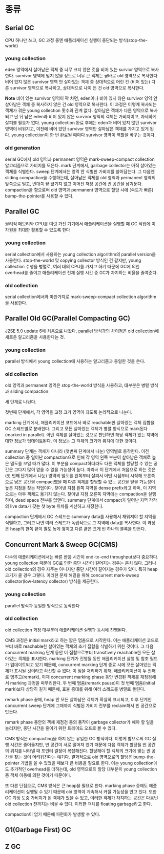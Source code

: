 # 종류

## Serial GC
CPU 하나만 쓰고, GC 과정 중엔 애플리케이션 실행이 중단되는 방식(stop-the-world)

### young collection
eden 영역에서 살아남은 객체 중 너무 크지 않은 것을 비어 있는 survior 영역으로 복사한다. survivor 영역에 맞지 않을 정도로 너무 큰 객체는 곧바로 old 영역으로 복사한다. 비어 있지 않은 survivor 영역 안 살아있는 객체 중 상대적으로 어린 건 (비어 있는) 다른 survivor 영역으로 복사하고, 상대적으로 나이 든 건 old 영역으로 복사한다.

**Note** 비어 있는 survivor 영역이 꽉 차면, eden이나 비어 있지 않은 survivor 영역 안 살아남은 객체 중 복사하지 않은 건 old 영역으로 복사한다. 이 과정은 이렇게 복사되는 객체가 겪은 young collection 횟수와 관계 없다. 살아남은 객체가 다른 영역으로 복사되고 난 뒤 남은 eden과 비어 있지 않은 surviror 영역의 객체는 가비지이고, 자세하게 살펴볼 필요가 없다.
young collection 완료 후에는 eden과 비어 있지 않던 survivor 영역이 비워지고, 이전에 비어 있던 survivor 영역만 살아남은 객체를 가지고 있게 된다. young collection이 한 번 완료될 때마다 survivor 영역이 역할을 바꾸는 것이다.

### old generation
serial GC에서 old 영역과 permanent 영역은 mark-sweep-compact collection 알고리즘으로 가비지를 모은다. mark 단계에서, garbage collector는 아직 살아있는 객체를 식별한다. sweep 단계에서는 영역 안 식별한 가비지를 쓸어담는다. 그 다음엔 sliding compaction을 수행하는데, 살아남은 객체를 old 영역과 permanent 영역의 앞쪽으로 밀고, 반대쪽 끝 끊기지 않고 이어진  저장 공간에 빈 공간을 남겨둔다. compaction을 함으로써 old 영역과 permanent 영역으로 할당 시에 (속도가 빠른) bump-the-pointer를 사용할 수 있다.


## Parallel GC
물리적 메모리와 CPU를 여럿 가진 기기에서 애플리케이션을 실행할 때 GC 작업에 이 자원을 최대한 활용할 수 있도록 한다

### young collection
serial collection에서 사용하는 young collection algorithm의 parallel version을 사용한다. stop-the-world 및 copying collector 방식인 건 같지만, young collection 수행을 병렬로, 여러 대의 CPU를 가지고 하기 때문에 GC에 의한 overhead를 줄이고 애플리케이션 전체 실행 시간 중 GC가 차지하는 비율을 줄여준다.

### old collection
serial collection에서와 마찬가지로 mark-sweep-compact collection algorithm을 사용한다.


## Parallel Old GC(Parallel Compacting GC)
J2SE 5.0 update 6에 처음으로 나왔다. parallel 방식과의 차이점은 old collection에 새로운 알고리즘을 사용한다는 것.

### young collection
parallel 방식에서 young collection에 사용하는 알고리즘과 동일한 것을 쓴다.

### old collection
old 영역과 permanent 영역은 stop-the-world 방식을 사용하고, 대부분은 병렬 방식과 sliding compaction

세 단계로 나뉜다.

첫번째 단계에서, 각 영역을 고정 크기 영역이 되도록 논리적으로 나눈다.

marking 단계에서, 애플리케이션 코드에서 바로 reachable한 살아있는 객체 집합을 GC 스레드별로 분배한다. 그리고 모든 살아있는 객체가 병렬 방식으로 mark된다(marked in parallel). 어떤 객체를 살아있는 것으로 판단하면 해당 객체가 있는 지역에 대한 정보가 업데이트된다. 이 정보는 그 객체의 크기와 위치에 대한 것이다.

summary 단계는 객체가 아니라 (첫번째 단계에서 나눈) 영역별로 동작한다. 이전 collection 중 일어난 compaction으로 인해 각 영역 왼쪽 부분이 살아남은 객체로 높은 밀도를 보일 때가 많다. 이 부분을 compact하더라도 다른 객체를 할당할 수 있는 공간은 그다지 많이 얻을 수 없을 가능성이 높다. 따라서 이 단계에서 처음으로 하는 것은 (첫 번째 단계에서 나눈) 영역의 밀도를 왼쪽부터 살펴서 어떤 시점부터 시작해 오른쪽으로 남은 공간을 compact했을 때 다른 객체를 할당할 수 있는 공간을 얻을 가능성이 높은 지점을 찾는 작업이다. 찾아낸 지점 왼쪽 지역을 dense prefix라고 하며, 이 지역으로는 아무 객체도 옮기지 않는다. 찾아낸 지점 오른쪽 지역에는 compaction을 실행하며, dead space 전부를 없앤다. summary 단계에서 compact가 일어난 지역 각각의 live data가 갖는 첫 byte 위치를 계산하고 저장한다.

compaction 단계에서 GC 스레드는 summary data를 사용해서 채워져야 할 지역을 식별하고, 그러고 나면 여러 스레드가 독립적으로 그 지역에 data를 복사한다. 이 과정은 heap의 한쪽 끝이 밀도 높게 쌓이고 다른 끝은 크게 빈 하나의 블록을 만든다.


## Concurrent Mark & Sweep GC(CMS)
다수의 애플리케이션에서는 빠른 반응 시간이 end-to-end throughput보다 중요하다. young collection 때문에 GC로 인한 중단 시간이 길어지는 경우는 흔치 않다. 그러나 old collection의 경우 자주는 아니지만 중단 시간이 길어지는 경우가 있다. 특히 heap 크기가 클 경우 그렇다. 이러한 문제 해결을 위해 concurrent mark-sweep collector(low-latency collector) 방식을 제공한다.

### young collection
parallel 방식과 동일한 방식으로 동작한다

### old collection
old collection 과정 대부분이 애플리케이션 실행과 동시에 진행된다.

CMS 과정은 initial mark라고 하는 짧은 멈춤으로 시작한다. 이는 애플리케이션 코드로부터 바로 reachable한 살아있는 객체의 초기 집합을 식별하기 위한 것이다. 그 다음 concurrent marking 단계 동안 이 집합으로부터 transitively reachable한 모든 살아있는 객체를 표시한다. marking 단계가 진행될 동안 애플리케이션 실행 및 참조 필드가 업데이트되고 있기 때문에, concurrent marking 단계 종료 시에 모든 살아있는 객체가 표시될 것이라고 확신할 수 없다. 이 점을 처리하기 위해, 애플리케이션이 두 번째로 멈추고(remark), 이때 concurrent  marking phase 동안 변경된 객체를 재점검해서 marking 과정을 마무리한다. 두 번째 멈춤(remark pause)이 첫 번째 멈춤(initial mark)보다 상당히 길기 때문에, 효율 증대를 위해 여러 스레드를 병렬로 돌린다.

remark phase 끝에, heap 안 모든 살아남은 객체가 확실히 표시되고, 이후 단계인 concurrent sweep 단계에 그때까지 식별된 가비지 전부를 reclaim해서 빈 공간으로 만든다.

remark phase 동안의 객체 재점검 등의 동작이 garbage collector가 해야 할 일을 늘리지만, 중단 시간을 줄이기 위한 트레이드 오프로 볼 수 있다.

CMS 방식은 compacting을 하지 않는 유일한 GC 방식이다. 이렇게 함으로써 GC 실행 시간은 줄어들지만, 빈 공간이 서로 떨어져 있기 때문에 다음 객체가 할당될 빈 공간의 위치를 나타낼 때 포인터 결정이 복잡해진다. 할당해야 할 객체의 크기에 맞는 빈 공간을 찾는 것이 어려워진다는 얘기다. 결과적으로 old 영역으로의 할당은 bump-the-pointer 기법을 쓸 수 있었을 때보다 큰 비용을 필요로 한다. 이는 young collection에도 추가적인 overhead를 더하는데, old 영역으로의 할당 대부분이 young collection 중 객체 이동에 의한 것이기 때문이다.

또 다른 단점으로, CMS 방식은 큰 heap을 필요로 한다. marking phase 중에도 애플리케이션이 실행될 수 있기 때문에 old 영역이 계속해서 커질 가능성을 안고 있다. 또한 GC 과정 도중 가비지가 된 객체가 있을 수 있고, 이러한 객체가 차지하는 공간은 다음번 old collection 전까지는 비울 수 없다. 이러한 객체를 floating garbage라고 한다.

compaction이 없기 때문에 파편화가 발생할 수 있다.


## G1(Garbage First) GC


## Z GC
